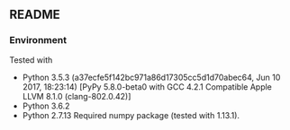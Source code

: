 ## README

### Environment
Tested with
 - Python 3.5.3 (a37ecfe5f142bc971a86d17305cc5d1d70abec64, Jun 10 2017, 18:23:14) [PyPy 5.8.0-beta0 with GCC 4.2.1 Compatible Apple LLVM 8.1.0 (clang-802.0.42)]
 - Python 3.6.2
 - Python 2.7.13
Required numpy package (tested with 1.13.1).